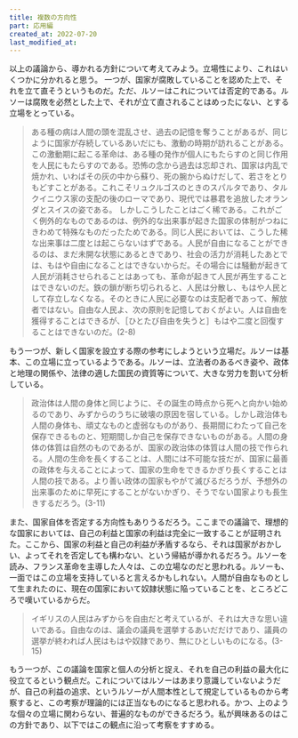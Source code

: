 ```yaml
---
title: 複数の方向性
part: 応用編
created_at: 2022-07-20
last_modified_at: 
---
```


以上の議論から、導かれる方針について考えてみよう。立場性により、これはいくつかに分かれると思う。
一つが、国家が腐敗していることを認めた上で、それを立て直そうというものだ。ただ、ルソーはこれについては否定的である。ルソーは腐敗を必然とした上で、それが立て直されることはめったにない、とする立場をとっている。

>ある種の病は人間の頭を混乱させ、過去の記憶を奪うことがあるが、同じように国家が存続しているあいだにも、激動の時期が訪れることがある。この激動期に起こる革命は、ある種の発作が個人にもたらすのと同じ作用を人民にもたらすのである。恐怖の念から過去は忘却され、国家は内乱で焼かれ、いわばその灰の中から蘇り、死の腕からぬけだして、若さをとりもどすことがある。これこそリュクルゴスのときのスパルタであり、タルクイニウス家の支配の後のローマであり、現代では暴君を追放したオランダとスイスの姿である。
>しかしこうしたことはごく稀である。これがごく例外的なものであるのは、例外的な出来事が起きた国家の体制がつねにきわめて特殊なものだったためである。同じ人民においては、こうした稀な出来事は二度とは起こらないはずである。人民が自由になることができるのは、まだ未開な状態にあるときであり、社会の活力が消耗したあとでは、もはや自由になることはできないからだ。その場合には騒動が起きて人民が消耗させられることはあっても、革命が起きて人民が再生することはできないのだ。鉄の鎖が断ち切られると、人民は分散し、もはや人民として存立しなくなる。そのときに人民に必要なのは支配者であって、解放者ではない。自由な人民よ、次の原則を記憶しておくがよい。人は自由を獲得することはできるが、［ひとたび自由を失うと］もはや二度と回復することはできないのだ。(2-8)

もう一つが、新しく国家を設立する際の参考にしようという立場だ。ルソーは基本、この立場に立っているようである。ルソーは、立法者のあるべき姿や、政体と地理の関係や、法律の適した国民の資質等について、大きな労力を割いて分析している。

>政治体は人間の身体と同じように、その誕生の時点から死へと向かい始めるのであり、みずからのうちに破壊の原因を宿している。しかし政治体も人間の身体も、頑丈なものと虚弱なものがあり、長期間にわたって自己を保存できるものと、短期間しか自己を保存できないものがある。人間の身体の体質は自然のものであるが、国家の政治体の体質は人間の技で作られる。人間の生命を長くすることは、人間には不可能な技だが、国家に最善の政体を与えることによって、国家の生命をできるかぎり長くすることは人間の技である。より善い政体の国家もやがて滅びるだろうが、予想外の出来事のために早死にすることがないかぎり、そうでない国家よりも長生きするだろう。(3-11)

また、国家自体を否定する方向性もありうるだろう。ここまでの議論で、理想的な国家においては、自己の利益と国家の利益は完全に一致することが証明された。ここから、国家の利益と自己の利益が矛盾するなら、それは国家がおかしい、よってそれを否定しても構わない、という帰結が導かれるだろう。ルソーを読み、フランス革命を主導した人々は、この立場なのだと思われる。ルソーも、一面ではこの立場を支持していると言えるかもしれない。人間が自由なものとして生まれたのに、現在の国家において奴隷状態に陥っていることを、ところどころで嘆いているからだ。

>イギリスの人民はみずからを自由だと考えているが、それは大きな思い違いである。自由なのは、議会の議員を選挙するあいだだけであり、議員の選挙が終われば人民はもはや奴隷であり、無にひとしいものになる。(3-15)

もう一つが、この議論を国家と個人の分析と捉え、それを自己の利益の最大化に役立てるという観点だ。これについてはルソーはあまり意識していないようだが、自己の利益の追求、というルソーが人間本性として規定しているものから考察すると、この考察が理論的には正当なものになると思われる。かつ、上のような個々の立場に関わらない、普遍的なものができるだろう。私が興味あるのはこの方針であり、以下ではこの観点に沿って考察をすすめる。
